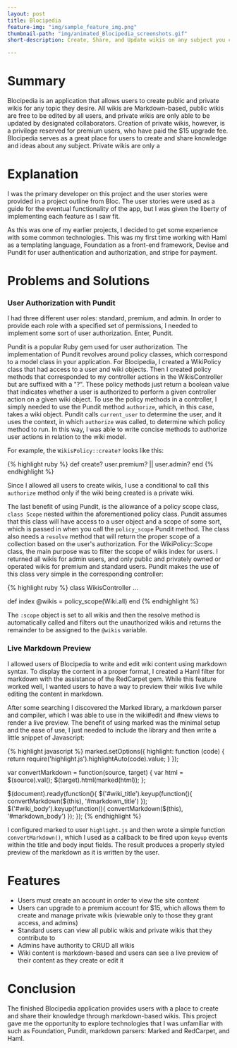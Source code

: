```yaml
---
layout: post
title: Blocipedia
feature-img: "img/sample_feature_img.png"
thumbnail-path: "img/animated_Blocipedia_screenshots.gif"
short-description: Create, Share, and Update wikis on any subject you choose.

---
```

# Summary

Blocipedia is an application that allows users to create public and private wikis for any topic they desire. All wikis are Markdown-based, public wikis are free to be edited by all users, and private wikis are only able to be updated by designated collaborators. Creation of private wikis, however, is a privilege reserved for premium users, who have paid the $15 upgrade fee. Blocipedia serves as a great place for users to create and share knowledge and ideas about any subject. Private wikis are only a

# Explanation

I was the primary developer on this project and the user stories were provided in a project outline from Bloc. The user stories were used as a guide for the eventual functionality of the app, but I was given the liberty of implementing each feature as I saw fit.

As this was one of my earlier projects, I decided to get some experience with some common technologies. This was my first time working with Haml as a templating language, Foundation as a front-end framework, Devise and Pundit for user authentication and authorization, and stripe for payment.

# Problems and Solutions

### User Authorization with Pundit

I had three different user roles: standard, premium, and admin. In order to provide each role with a specified set of permissions, I needed to implement some sort of user authorization.  Enter, Pundit.

Pundit is a popular Ruby gem used for user authorization. The implementation of Pundit revolves around policy classes, which correspond to a model class in your application.  For Blocipedia, I created a WikiPolicy class that had access to a user and wiki objects. Then I created policy methods that corresponded to my controller actions in the WikisController but are suffixed with a "?". These policy methods just return a boolean value that indicates whether a user is authorized to perform a given controller action on a given wiki object. To use the policy methods in a controller, I simply needed to use the Pundit method `authorize`, which, in this case, takes a wiki object. Pundit calls `current_user` to determine the user, and it uses the context, in which `authorize` was called, to determine which policy method to run. In this way, I was able to write concise methods to authorize user actions in relation to the wiki model.

For example, the `WikisPolicy::create?` looks like this:

{% highlight ruby %}
def create?
  user.premium? || user.admin?
end
{% endhighlight %}

Since I allowed all users to create wikis, I use a conditional to call this `authorize` method only if the wiki being created is a private wiki.

The last benefit of using Pundit, is the allowance of a policy scope class, `class Scope` nested within the aforementioned policy class. Pundit assumes that this class will have access to a user object and a scope of some sort, which is passed in when you call the `policy_scope` Pundit method. The class also needs a `resolve` method that will return the proper scope of a collection based on the user's authorization. For the WikiPolicy::Scope class, the main purpose was to filter the scope of wikis index for users. I returned all wikis for admin users, and only public and privately owned or operated wikis for premium and standard users. Pundit makes the use of this class very simple in the corresponding controller:

{% highlight ruby %}
class WikisController ...

def index
  @wikis = policy_scope(Wiki.all)
end
{% endhighlight %}

The `:scope` object is set to all wikis and then the resolve method is automatically called and filters out the unauthorized wikis and returns the remainder to be assigned to the `@wikis` variable.

### Live Markdown Preview

I allowed users of Blocipedia to write and edit wiki content using markdown syntax. To display the content in a proper format, I created a Haml filter for markdown with the assistance of the RedCarpet gem. While this feature worked well, I wanted users to have a way to preview their wikis live while editing the content in markdown.

After some searching I discovered the Marked library, a markdown parser and compiler, which I was able to use in the wiki#edit and #new views to render a live preview. The benefit of using marked was the minimal setup and the ease of use, I just needed to include the library and then write a little snippet of Javascript:

{% highlight javascript %}
marked.setOptions({
  highlight: function (code) {
    return require('highlight.js').highlightAuto(code).value;
  }
});

var convertMarkdown = function(source, target) {
  var html = $(source).val();
  $(target).html(marked(html));
};

$(document).ready(function(){
  $('#wiki_title').keyup(function(){
    convertMarkdown($(this), '#markdown_title')
  });
  $('#wiki_body').keyup(function(){
    convertMarkdown($(this), '#markdown_body')
  });
});
{% endhighlight %}

I configured marked to user `highlight.js` and then wrote a simple function `convertMarkdown()`, which I used as a callback to be fired upon `keyup` events within the title and body input fields. The result produces a properly styled preview of the markdown as it is written by the user.

# Features

* Users must create an account in order to view the site content
* Users can upgrade to a premium account for $15, which allows them to create and manage private wikis (viewable only to those they grant access, and admins)
* Standard users can view all public wikis and private wikis that they contribute to
* Admins have authority to CRUD all wikis
* Wiki content is markdown-based and users can see a live preview of their content as they create or edit it

# Conclusion

The finished Blocipedia application provides users with a place to create and share their knowledge through markdown-based wikis. This project gave me the opportunity to explore technologies that I was unfamiliar with such as Foundation, Pundit, markdown parsers: Marked and RedCarpet, and Haml.
